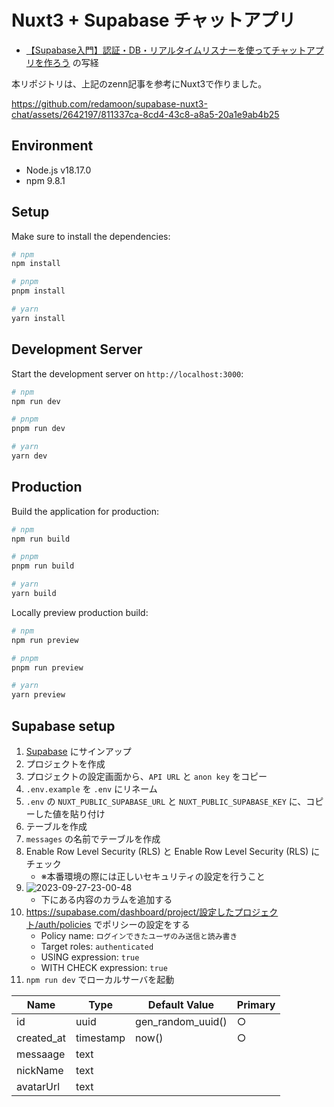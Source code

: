# Nuxt3 + Supabase チャットアプリ

- [【Supabase入門】認証・DB・リアルタイムリスナーを使ってチャットアプリを作ろう](https://zenn.dev/chot/articles/ddd2844ad3ae61#%E3%83%81%E3%83%A3%E3%83%83%E3%83%88%E3%82%A2%E3%83%97%E3%83%AA%E3%81%AE%E5%AE%9F%E8%A3%85) の写経

本リポジトリは、上記のzenn記事を参考にNuxt3で作りました。

https://github.com/redamoon/supabase-nuxt3-chat/assets/2642197/811337ca-8cd4-43c8-a8a5-20a1e9ab4b25

## Environment

- Node.js v18.17.0
- npm 9.8.1

## Setup

Make sure to install the dependencies:

```bash
# npm
npm install

# pnpm
pnpm install

# yarn
yarn install
```

## Development Server

Start the development server on `http://localhost:3000`:

```bash
# npm
npm run dev

# pnpm
pnpm run dev

# yarn
yarn dev
```

## Production

Build the application for production:

```bash
# npm
npm run build

# pnpm
pnpm run build

# yarn
yarn build
```

Locally preview production build:

```bash
# npm
npm run preview

# pnpm
pnpm run preview

# yarn
yarn preview
```

## Supabase setup

1. [Supabase](https://supabase.io/) にサインアップ
2. プロジェクトを作成
3. プロジェクトの設定画面から、`API URL` と `anon key` をコピー
4. `.env.example` を `.env` にリネーム
5. `.env` の `NUXT_PUBLIC_SUPABASE_URL` と `NUXT_PUBLIC_SUPABASE_KEY` に、コピーした値を貼り付け
6. テーブルを作成
7. `messages` の名前でテーブルを作成
8. Enable Row Level Security (RLS) と Enable Row Level Security (RLS) にチェック
    - ※本番環境の際には正しいセキュリティの設定を行うこと
9. ![2023-09-27-23-00-48](https://github.com/redamoon/supabase-nuxt3-chat/assets/2642197/6eb050ba-9724-4e8f-a017-cf2ccf0d559b)
    - 下にある内容のカラムを追加する
10. https://supabase.com/dashboard/project/設定したプロジェクト/auth/policies でポリシーの設定をする
    - Policy name: `ログインできたユーザのみ送信と読み書き`
    - Target roles: `authenticated`
    - USING expression: `true`
    - WITH CHECK expression: `true`
11. `npm run dev` でローカルサーバを起動

| Name       |Type|Default Value|Primary|
|------------|---|---|---|
| id         |uuid|gen_random_uuid()|○|
| created_at |timestamp|now()|○|
| messaage   |text|||
| nickName   |text|||
|avatarUrl   |text|||

